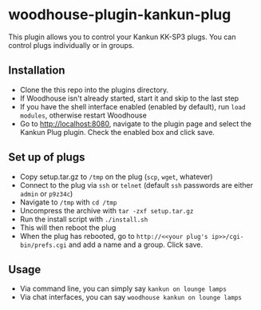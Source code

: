 woodhouse-plugin-kankun-plug
============================
This plugin allows you to control your Kankun KK-SP3 plugs. You can control plugs individually or in groups.

## Installation

* Clone the this repo into the plugins directory.
* If Woodhouse isn't already started, start it and skip to the last step
* If you have the shell interface enabled (enabled by default), run `load modules`, otherwise restart Woodhouse
* Go to [http://localhost:8080](http://localhost:8080), navigate to the plugin page and select the Kankun Plug plugin. Check the enabled box and click save.

## Set up of plugs

* Copy setup.tar.gz to `/tmp` on the plug (`scp`, `wget`, whatever)
* Connect to the plug via `ssh` or `telnet` (default `ssh` passwords are either `admin` or `p9z34c`)
* Navigate to `/tmp` with `cd /tmp`
* Uncompress the archive with `tar -zxf setup.tar.gz`
* Run the install script with `./install.sh`
* This will then reboot the plug
* When the plug has rebooted, go to `http://<<your plug's ip>>/cgi-bin/prefs.cgi` and add a name and a group. Click save.

## Usage

* Via command line, you can simply say `kankun on lounge lamps`
* Via chat interfaces, you can say `woodhouse kankun on lounge lamps`
